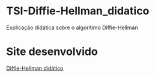 # TSI-Diffie-Hellman_didatico
 Explicação didática sobre o algoritimo Diffie-Hellman
# Site desenvolvido
[Diffie-Hellman didático](http://vitorsvnascimento.github.io/TSI-Diff-Hellman-didatico/)
